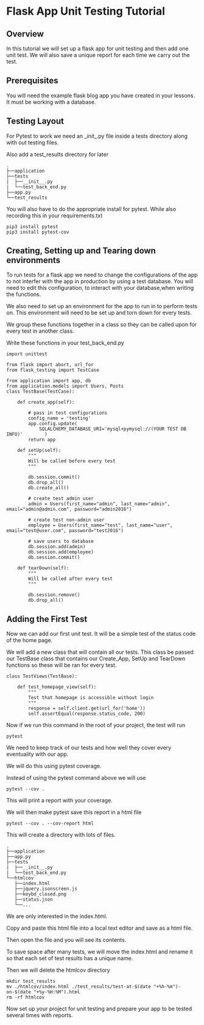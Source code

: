 # Flask App Unit Testing Tutorial
## Overview
In this tutorial we will set up a flask app for unit testing and then add one unit test. We will also save a unique report for each time we carry out the test.
## Prerequisites
You will need the example flask blog app you have created in your lessons. It must be working with a database. 
## Testing Layout
For Pytest to work we need an \__init__.py file inside a tests directory along with out testing files.

Also add a test_results directory for later
```
.
├──application
├──tests
|  ├──__init__.py
|  └──test_back_end.py
├──app.py
└──test_results
```
You will also have to do the appropriate install for pytest. While also recording this in your requirements.txt
```
pip3 install pytest
pip3 install pytest-cov
```
## Creating, Setting up and Tearing down environments
To run tests for a flask app we need to change the configurations of the app to not interfer with the app in production by using a test database.
You will need to edit this configuration, to interact with your database,when writing the functions.

We also need to set up an environment for the app to run in to perform tests on. This environment will need to be set up and torn down for every tests.

We group these functions together in a class so they can be called upon for every test in another class.

Write these functions in your test_back_end.py
```
import unittest

from flask import abort, url_for
from flask_testing import TestCase

from application import app, db
from application.models import Users, Posts
class TestBase(TestCase):

    def create_app(self):

        # pass in test configurations
        config_name = 'testing'
        app.config.update(
            SQLALCHEMY_DATABASE_URI='mysql+pymysql://(YOUR TEST DB INFO)'        )
        return app

    def setUp(self):
        """
        Will be called before every test
        """

        db.session.commit()
        db.drop_all()
        db.create_all()

        # create test admin user
        admin = Users(first_name="admin", last_name="admin", email="admin@admin.com", password="admin2016")

        # create test non-admin user
        employee = Users(first_name="test", last_name="user", email="test@user.com", password="test2016")

        # save users to database
        db.session.add(admin)
        db.session.add(employee)
        db.session.commit()

    def tearDown(self):
        """
        Will be called after every test
        """

        db.session.remove()
        db.drop_all()
```
## Adding the First Test
Now we can add our first unit test. It will be a simple test of the status code of the home page. 

We will add a new class that will contain all our tests. This class be passed our TestBase class that contains our Create_App, SetUp and TearDown functions so these will be ran for every test.

```
class TestViews(TestBase):

    def test_homepage_view(self):
        """
        Test that homepage is accessible without login
        """
        response = self.client.get(url_for('home'))
        self.assertEqual(response.status_code, 200)
```
Now if we run this command in the root of your project, the test will run
```
pytest
```
We need to keep track of our tests and how well they cover every eventuality with our app.

We will do this using pytest coverage.

Instead of using the pytest command above we will use
```
pytest --cov .
```
This will print a report with your coverage.

We will then make pytest save this report in a html file
```
pytest --cov . --cov-report html
```
This will create a directory with lots of files.
```
.
├──application
├──app.py
├──tests
|  ├──__init__.py
|  └──test_back_end.py
└──htmlcov
   ├──index.html
   ├──jquery.isonscreen.js 
   ├──keybd_closed.png           
   ├──status.json
   └──...
```
We are only interested in the index.html. 

Copy and paste this html file into a local text editor and save as a html file. 

Then open the file and you will see its contents.

To save space after many tests, we will move the index.html and rename it so that each set of test results has a unique name.

Then we will delete the htmlcov directory
```
mkdir test_results
mv ./htmlcov/index.html ./test_results/test-at-$(date "+%h-%m")-on-$(date "+%y-%H:%M").html
rm -rf htmlcov
```

Now set up your project for unit testing and prepare your app to be tested several times with reports.
